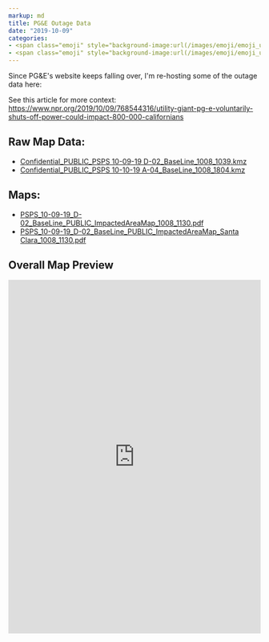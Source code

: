 ```yaml
---
markup: md
title: PG&E Outage Data
date: "2019-10-09"
categories:
- <span class="emoji" style="background-image:url(/images/emoji/emoji_u1f525.png)" title=":fire:"/>:fire:</span>
- <span class="emoji" style="background-image:url(/images/emoji/emoji_u1f50c.png)" title=":power:"/>:power:</span>
---
```


Since PG&E's website keeps falling over, I'm re-hosting some of the outage data here:

See this article for more context:
https://www.npr.org/2019/10/09/768544316/utility-giant-pg-e-voluntarily-shuts-off-power-could-impact-800-000-californians

## Raw Map Data:

* <a href="https://elder.dev/files/pge-outage/Confidential_PUBLIC_PSPS%2010-09-19%20D-02_BaseLine_1008_1039.kmz">Confidential_PUBLIC_PSPS 10-09-19 D-02_BaseLine_1008_1039.kmz</a>
* <a href="https://elder.dev/files/pge-outage/Confidential_PUBLIC_PSPS%2010-10-19%20A-04_BaseLine_1008_1804.kmz">Confidential_PUBLIC_PSPS 10-10-19 A-04_BaseLine_1008_1804.kmz</a>

## Maps:

* <a href="https://elder.dev/files/pge-outage/PSPS_10-09-19_D-02_BaseLine_PUBLIC_ImpactedAreaMap_1008_1130.pdf">PSPS_10-09-19_D-02_BaseLine_PUBLIC_ImpactedAreaMap_1008_1130.pdf</a>
* <a href="https://elder.dev/files/pge-outage/PSPS_10-09-19_D-02_BaseLine_PUBLIC_ImpactedAreaMap_Santa%20Clara_1008_1130.pdf">PSPS_10-09-19_D-02_BaseLine_PUBLIC_ImpactedAreaMap_Santa Clara_1008_1130.pdf</a>

## Overall Map Preview

<div style="position:relative;padding-top:140%;">
    <iframe src="https://docs.google.com/viewer?embedded=true&url=https://elder.dev/files/pge-outage/PSPS_10-09-19_D-02_BaseLine_PUBLIC_ImpactedAreaMap_1008_1130.pdf" frameborder="0" style="position:absolute;top:0;left:0;width:100%;height:100%;"></iframe>
</div>


